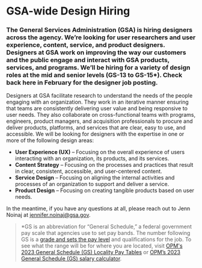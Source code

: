 # GSA-wide Design Hiring

### The General Services Administration (GSA) is hiring designers across the agency. We’re looking for user researchers and user experience, content, service, and product designers. Designers at GSA work on improving the way our customers and the public engage and interact with GSA products, services, and programs. We’ll be hiring for a variety of design roles at the mid and senior levels (GS-13 to GS-15*). Check back here in February for the designer job posting.

Designers at GSA facilitate research to understand the needs of the people engaging with an organization. They work in an iterative manner ensuring that teams are consistently delivering user value and being responsive to user needs. They also collaborate on cross-functional teams with programs, engineers, product managers, and acquisition professionals to procure and deliver products, platforms, and services that are clear, easy to use, and accessible. We will be looking for designers with the expertise in one or more of the following design areas:
* **User Experience (UX)** – Focusing on the overall experience of users interacting with an organization, its products, and its services.
* **Content Strategy** – Focusing on the processes and practices that result in clear, consistent, accessible, and user-centered content.
* **Service Design** – Focusing on aligning the internal activities and processes of an organization to support and deliver a service. 
* **Product Design** – Focusing on creating tangible products based on user needs.

In the meantime, if you have any questions at all, please reach out to Jenn Noinaj at [jennifer.noinaj@gsa.gov](mailto:jennifer.noinaj@gsa.gov).

> \*GS is an abbreviation for “General Schedule,” a federal government pay scale that agencies use to set pay bands. The number following GS is a [grade and sets the pay level](https://www.usajobs.gov/Help/faq/pay/series-and-grade/) and qualifications for the job. To see what the range will be for where you are located, visit [OPM's 2023 General Schedule (GS) Locality Pay Tables](https://www.opm.gov/policy-data-oversight/pay-leave/salaries-wages/2023/general-schedule) or [OPM’s 2023 General Schedule (GS) salary calculator](https://www.opm.gov/policy-data-oversight/pay-leave/salaries-wages/2023/general-schedule-gs-salary-calculator/).
